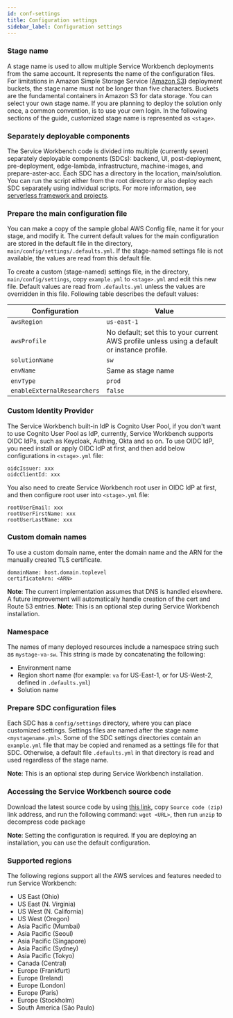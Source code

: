 ```yaml
---
id: conf-settings
title: Configuration settings
sidebar_label: Configuration settings
---
```

### Stage name

A stage name is used to allow multiple Service Workbench deployments from the same account. It represents the name of the configuration files. For limitations in Amazon Simple Storage Service ([Amazon S3](https://aws.amazon.com/s3/)) deployment buckets, the stage name must not be longer than five characters. Buckets are the fundamental containers in Amazon S3 for data storage.
You can select your own stage name. If you are planning to deploy the solution only once, a common convention, is to use your own login. In the following sections of the guide, customized stage name is represented as `<stage>`.

### Separately deployable components

The Service Workbench code is divided into multiple (currently seven) separately deployable components (SDCs): backend, UI, post-deployment, pre-deployment, edge-lambda, infrastructure, machine-images, and prepare-aster-acc. Each SDC has a directory in the location, main/solution. You can run the script either from the root directory or also deploy each SDC separately using individual scripts.  For more information, see  [serverless framework and projects](/installation_guide/components).

### Prepare the main configuration file

You can make a copy of the sample global AWS Config file, name it for your stage, and modify it. The current default values for the main configuration are stored in the default file in the directory, `main/config/settings/.defaults.yml`. If the stage-named settings file is not available, the values are read from this default file.

To create a custom (stage-named) settings file, in the directory, `main/config/settings`, copy `example.yml` to `<stage>.yml` and edit this new file. Default values are read from `.defaults.yml` unless the values are overridden in this file. Following table describes the default values: 

| Configuration      | Value | 
| ----------- | ----------- |
| `awsRegion`      | `us-east-1`       |
| `awsProfile`   | No default; set this to your current AWS profile unless using a default or instance profile.        |
| `solutionName`      | `sw`       |
| `envName`   | Same as stage name        |
| `envType`      | `prod`       |
| `enableExternalResearchers`   | `false`        |

### Custom Identity Provider
The Service Workbench built-in IdP is Cognito User Pool, if you don't want to use Cognito User Pool as IdP, currently, Service Workbench supports OIDC IdPs, such as Keycloak, Authing, Okta and so on.
To use OIDC IdP, you need install or apply OIDC IdP at first, and then add below configurations in `<stage>.yml` file:
```
oidcIssuer: xxx
oidcClientId: xxx
```

You also need to create Service Workbench root user in OIDC IdP at first, and then configure root user into `<stage>.yml` file:

```
rootUserEmail: xxx
rootUserFirstName: xxx
rootUserLastName: xxx
```

### Custom domain names

To use a custom domain name, enter the domain name and the ARN for the manually created TLS certificate.
```
domainName: host.domain.toplevel
certificateArn: <ARN>
```
**Note**: The current implementation assumes that DNS is handled elsewhere. A future improvement will automatically handle creation of the cert and Route 53 entries.
**Note**: This is an optional step during Service Workbench installation.

### Namespace

The names of many deployed resources include a namespace string such as `mystage-va-sw`. This string is made by concatenating the following:

+ Environment name
+ Region short name (for example: `va` for US-East-1, or for US-West-2, defined in `.defaults.yml`)
+ Solution name

### Prepare SDC configuration files

Each SDC has a `config/settings` directory, where you can place customized settings. Settings files are named after the stage name `<mystagename.yml>`. Some of the SDC settings directories contain an `example.yml` file that may be copied and renamed as a settings file for that SDC. Otherwise, a default file `.defaults.yml` in that directory is read and used regardless of the stage name.

**Note**: This is an optional step during Service Workbench installation.

### Accessing the Service Workbench source code

Download the latest source code by using [this link](https://github.com/awslabs/service-workbench-on-aws/tags), copy `Source code (zip)` link address, and run the following command: `wget <URL>`, then run `unzip` to decompress code package

**Note**: Setting the configuration is required. If you are deploying an installation, you can use the default configuration.

### Supported regions

The following regions support all the AWS services and features needed to run Service Workbench:
+ US East (Ohio)
+ US East (N. Virginia)
+ US West (N. California)
+ US West (Oregon)
+ Asia Pacific (Mumbai)
+ Asia Pacific (Seoul)
+ Asia Pacific (Singapore)
+ Asia Pacific (Sydney)
+ Asia Pacific (Tokyo)
+ Canada (Central)
+ Europe (Frankfurt)
+ Europe (Ireland)
+ Europe (London)
+ Europe (Paris)
+ Europe (Stockholm)
+ South America (São Paulo)

